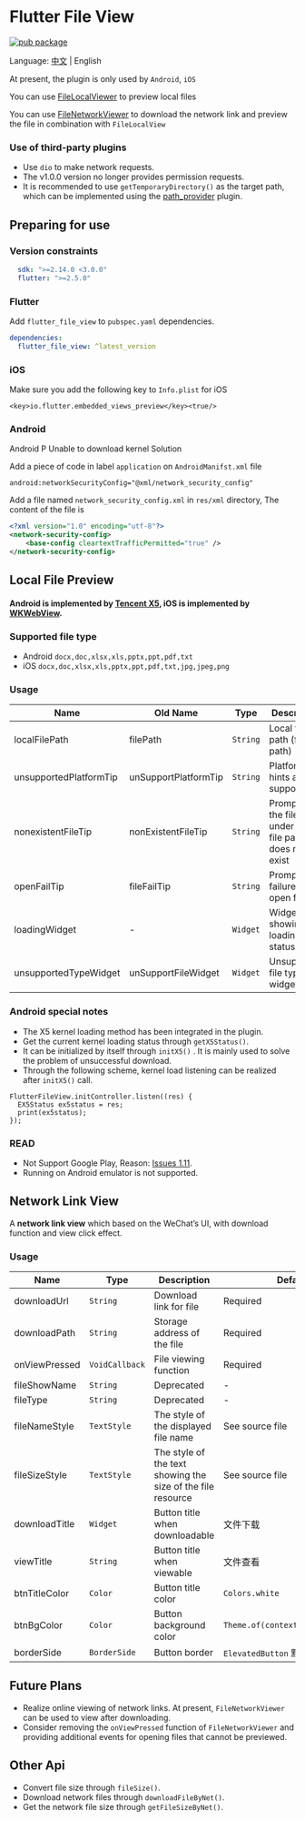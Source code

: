 # Flutter File View

[![pub package](https://img.shields.io/pub/v/flutter_file_view)](https://pub.dev/packages/flutter_file_view)

Language: [中文](README-ZH.md) | English

At present, the plugin is only used by `Android`, `iOS`

You can use [FileLocalViewer](lib/src/view/file_local_viewer.dart) to preview local files

You can use [FileNetworkViewer](lib/src/view/file_network_viewer.dart) to download the network link
and preview the file in combination with `FileLocalView`

### Use of third-party plugins

- Use `dio` to make network requests.
- The v1.0.0 version no longer provides permission requests.
- It is recommended to use `getTemporaryDirectory()` as the target path, which can be implemented
  using the [path_provider](https://pub.dev/packages/path_provider) plugin.

## Preparing for use

### Version constraints

```yaml
  sdk: ">=2.14.0 <3.0.0"
  flutter: ">=2.5.0"
```

### Flutter

Add `flutter_file_view` to `pubspec.yaml` dependencies.

```yaml
dependencies:
  flutter_file_view: ^latest_version
```

### iOS

Make sure you add the following key to `Info.plist` for iOS

```
<key>io.flutter.embedded_views_preview</key><true/>
```

### Android

Android P Unable to download kernel Solution

Add a piece of code in label `application` on `AndroidManifst.xml` file

```
android:networkSecurityConfig="@xml/network_security_config"
```

Add a file named `network_security_config.xml` in `res/xml` directory, The content of the file is

```xml
<?xml version="1.0" encoding="utf-8"?>
<network-security-config>
    <base-config cleartextTrafficPermitted="true" />
</network-security-config>
```

## Local File Preview

#### Android is implemented by [Tencent X5](https://x5.tencent.com/docs/index.html), iOS is implemented by [WKWebView](https://developer.apple.com/documentation/webkit/wkwebview).

### Supported file type

* Android `docx,doc,xlsx,xls,pptx,ppt,pdf,txt`
* iOS `docx,doc,xlsx,xls,pptx,ppt,pdf,txt,jpg,jpeg,png`

### Usage

| Name                      | Old Name                  | Type           | Description                                                    | Default                                                        |
| ------------------------- | ------------------------- | -------------- | -------------------------------------------------------------- | -------------------------------------------------------------- |
| localFilePath             | filePath                  | `String`       | Local file path (full path)                                    | Required                                                       |
| unsupportedPlatformTip    | unSupportPlatformTip      | `String`       | Platform hints are not supported                               | `当前仅支持Android、iOS平台`                                     |
| nonexistentFileTip        | nonExistentFileTip        | `String`       | Prompt that the file under this file path does not exist       | `文件不存在`                                                    |
| openFailTip               | fileFailTip               | `String`       | Prompt of failure to open file                                 | `文件打开失败`                                                   |
| loadingWidget             | -                         | `Widget`       | Widget showing loading status                                  | See source file                                                |
| unsupportedTypeWidget     | unSupportFileWidget       | `Widget`       | Unsupported file type widget                                   | See source file                                                |

### Android special notes

- The X5 kernel loading method has been integrated in the plugin.
- Get the current kernel loading status through `getX5Status()`.
- It can be initialized by itself through `initX5()` . It is mainly used to solve the problem of
  unsuccessful download.
- Through the following scheme, kernel load listening can be realized after `initX5()` call.

```
FlutterFileView.initController.listen((res) {
  EX5Status ex5status = res;
  print(ex5status);
});
```

### READ

- Not Support Google Play, Reason: [Issues 1.11](https://x5.tencent.com/docs/questions.html).
- Running on Android emulator is not supported.

## Network Link View

A **network link view** which based on the WeChat’s UI, with download function and view click
effect.

### Usage

| Name                      | Type                    | Description                                                          | Default                          |
| ------------------------- | ----------------------- | -------------------------------------------------------------------- | -------------------------------- |
| downloadUrl               | `String`                | Download link for file                                               | Required                         |
| downloadPath              | `String`                | Storage address of the file                                          | Required                         |
| onViewPressed             | `VoidCallback`          | File viewing function                                                | Required                         |
| fileShowName              | `String`                | Deprecated                                                           | -                                |
| fileType                  | `String`                | Deprecated                                                           | -                                |
| fileNameStyle             | `TextStyle`             | The style of the displayed file name                                 | See source file                  |
| fileSizeStyle             | `TextStyle`             | The style of the text showing the size of the file resource          | See source file                  |
| downloadTitle             | `Widget`                | Button title when downloadable                                       | 文件下载                          |
| viewTitle                 | `String`                | Button title when viewable                                           | 文件查看                          |
| btnTitleColor             | `Color`                 | Button title color                                                   | `Colors.white`                   |
| btnBgColor                | `Color`                 | Button background color                                              | `Theme.of(context).primaryColor` |
| borderSide                | `BorderSide`            | Button border                                                        | `ElevatedButton` 默认             |

## Future Plans

- Realize online viewing of network links. At present, `FileNetworkViewer` can be used to view after
  downloading.
- Consider removing the `onViewPressed` function of `FileNetworkViewer` and providing additional
  events for opening files that cannot be previewed.

## Other Api

- Convert file size through `fileSize()`.
- Download network files through `downloadFileByNet()`.
- Get the network file size through `getFileSizeByNet()`.
